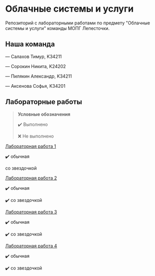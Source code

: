 # Облачные системы и услуги
Репозиторий с лабораторными работами по предмету "Облачные системы и услуги" команды МОПГ Лепесточки.
## Наша команда
— Салахов Тимур, K34211

— Сорокин Никита, K24202

— Пилякин Александр, K34211

— Аксенова Софья, K34201
## Лабораторные работы
> **Условные обозначения**
> 
> ✔️ Выполнено
> 
> ❌ Не выполнено

[Лабораторная работа 1](https://github.com/S-txt/2023_2024-cloud_systems_and_services-group-lepestok/tree/lab-1-dev/Lab%201)
  
  ✔️ обычная

   со звездочкой
  
[Лабораторная работа 2](https://github.com/S-txt/2023_2024-cloud_systems_and_services-group-lepestok/tree/main/Lab%202)
  
  ✔️ обычная

  ✔️ со звездочкой
  
[Лабораторная работа 3](https://github.com/S-txt/2023_2024-cloud_systems_and_services-group-lepestok/tree/main/Lab%203)
  
  ✔️ обычная

  ✔️ со звездочкой
  
[Лабораторная работа 4](https://github.com/S-txt/2023_2024-cloud_systems_and_services-group-lepestok/tree/main/Lab%204)
  
  ✔️ обычная

  ✔️ со звездочкой



